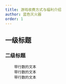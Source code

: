 ```yaml
---
title: 游戏收费方式与福利介绍
author: 蓝色灭火器
order: 1
---
```


## 一级标题

### 二级标题


```
    带行数的文本
    带行数的文本
    带行数的文本
```

